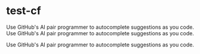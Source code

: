 # test-cf

Use GitHub's AI pair programmer to autocomplete suggestions as you code. Use GitHub's AI pair programmer to autocomplete suggestions as you code.


Use GitHub's AI pair programmer to autocomplete suggestions as you code.